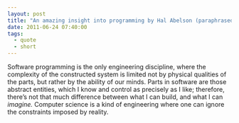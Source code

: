 ```yaml
---
layout: post
title: "An amazing insight into programming by Hal Abelson (paraphrased)"
date: 2011-06-24 07:40:00
tags:
  - quote
  - short
---
```


Software programming is the only engineering discipline, where the complexity of the constructed
system is limited not by physical qualities of the parts, but rather by the ability of our
minds. Parts in software are those abstract entities, which I know and control as precisely as I
like; therefore, there’s not that much difference between what I can build, and what I can
_imagine._ Computer science is a kind of engineering where one can ignore the constraints imposed by
reality.
